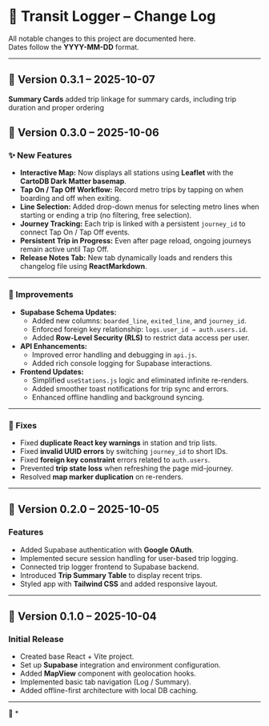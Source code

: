 # 🧭 Transit Logger – Change Log

All notable changes to this project are documented here.  
Dates follow the **YYYY-MM-DD** format.

---
## 🚀 Version 0.3.1 – 2025-10-07
**Summary Cards** added trip linkage for summary cards, including trip duration and proper ordering


## 🚀 Version 0.3.0 – 2025-10-06

### ✨ New Features
- **Interactive Map:** Now displays all stations using **Leaflet** with the **CartoDB Dark Matter basemap**.
- **Tap On / Tap Off Workflow:** Record metro trips by tapping on when boarding and off when exiting.
- **Line Selection:** Added drop-down menus for selecting metro lines when starting or ending a trip (no filtering, free selection).
- **Journey Tracking:** Each trip is linked with a persistent `journey_id` to connect Tap On / Tap Off events.
- **Persistent Trip in Progress:** Even after page reload, ongoing journeys remain active until Tap Off.
- **Release Notes Tab:** New tab dynamically loads and renders this changelog file using **ReactMarkdown**.

---

### 🧠 Improvements
- **Supabase Schema Updates:**
  - Added new columns: `boarded_line`, `exited_line`, and `journey_id`.
  - Enforced foreign key relationship: `logs.user_id → auth.users.id`.
  - Added **Row-Level Security (RLS)** to restrict data access per user.
- **API Enhancements:**
  - Improved error handling and debugging in `api.js`.
  - Added rich console logging for Supabase interactions.
- **Frontend Updates:**
  - Simplified `useStations.js` logic and eliminated infinite re-renders.
  - Added smoother toast notifications for trip sync and errors.
  - Enhanced offline handling and background syncing.

---

### 🐛 Fixes
- Fixed **duplicate React key warnings** in station and trip lists.
- Fixed **invalid UUID errors** by switching `journey_id` to short IDs.
- Fixed **foreign key constraint** errors related to `auth.users`.
- Prevented **trip state loss** when refreshing the page mid-journey.
- Resolved **map marker duplication** on re-renders.

---

## 🧩 Version 0.2.0 – 2025-10-05

### Features
- Added Supabase authentication with **Google OAuth**.
- Implemented secure session handling for user-based trip logging.
- Connected trip logger frontend to Supabase backend.
- Introduced **Trip Summary Table** to display recent trips.
- Styled app with **Tailwind CSS** and added responsive layout.

---

## 🌱 Version 0.1.0 – 2025-10-04

### Initial Release
- Created base React + Vite project.
- Set up **Supabase** integration and environment configuration.
- Added **MapView** component with geolocation hooks.
- Implemented basic tab navigation (Log / Summary).
- Added offline-first architecture with local DB caching.

---

🧾 *
